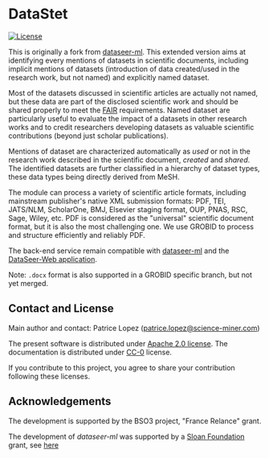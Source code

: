# DataStet

[![License](http://img.shields.io/:license-apache-blue.svg)](http://www.apache.org/licenses/LICENSE-2.0.html)

<!--
[![Docker Hub](https://img.shields.io/docker/pulls/grobid/dataseer.svg)](https://hub.docker.com/r/grobid/dataseer/ "Docker Pulls")
[![SWH](https://archive.softwareheritage.org/badge/origin/https://github.com/kermitt2/dataseer-ml/)](https://archive.softwareheritage.org/browse/origin/?origin_url=https://github.com/kermitt2/dataseer-ml)
-->

This is originally a fork from [dataseer-ml](https://github.com/dataseer/dataseer-ml). This extended version aims at identifying every mentions of datasets in scientific documents, including implicit mentions of datasets (introduction of data created/used in the research work, but not named) and explicitly named dataset. 

Most of the datasets discussed in scientific articles are actually not named, but these data are part of the disclosed scientific work and should be shared properly to meet the [FAIR](https://en.wikipedia.org/wiki/FAIR_data) requirements. Named dataset are particularly useful to evaluate the impact of a datasets in other research works and to credit researchers developing datasets as valuable scientific contributions (beyond just scholar publications).

Mentions of dataset are characterized automatically as _used_ or not in the research work described in the scientific document, _created_ and _shared_. 
The identified datasets are further classified in a hierarchy of dataset types, these data types being directly derived from MeSH.

The module can process a variety of scientific article formats, including mainstream publisher's native XML submission formats: PDF, TEI, JATS/NLM, ScholarOne, BMJ, Elsevier staging format, OUP, PNAS, RSC, Sage, Wiley, etc. PDF is considered as the "universal" scientific document format, but it is also the most challenging one. We use GROBID to process and structure efficiently and reliably PDF. 

The back-end service remain compatible with [dataseer-ml](https://github.com/dataseer/dataseer-ml) and the [DataSeer-Web application](https://github.com/dataseer/dataseer-web).  

Note: `.docx` format is also supported in a GROBID specific branch, but not yet merged. 

## Contact and License

Main author and contact: Patrice Lopez (<patrice.lopez@science-miner.com>)

The present software is distributed under [Apache 2.0 license](http://www.apache.org/licenses/LICENSE-2.0). The documentation is distributed under [CC-0](https://creativecommons.org/publicdomain/zero/1.0/) license.

If you contribute to this project, you agree to share your contribution following these licenses. 

## Acknowledgements

The development is supported by the BSO3 project, "France Relance" grant. 

The development of *dataseer-ml* was supported by a [Sloan Foundation](https://sloan.org/) grant, see [here](https://coko.foundation/coko-receives-sloan-foundation-grant-to-build-dataseer-a-missing-piece-in-the-data-sharing-puzzle/)


